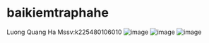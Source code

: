 # baikiemtraphahe
Luong Quang Ha Mssv:k225480106010
![image](https://github.com/user-attachments/assets/ab3152db-5fc9-4c21-8c78-aa6c587c6b0e)
![image](https://github.com/user-attachments/assets/48fad701-d04e-46ce-b38c-813816fed7b9)
![image](https://github.com/user-attachments/assets/34078ebb-a0d1-40a4-a0c5-95ad67458290)
